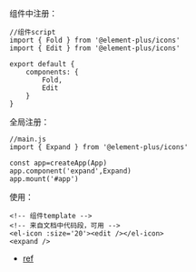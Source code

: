 组件中注册：

```
//组件script
import { Fold } from '@element-plus/icons'
import { Edit } from '@element-plus/icons'

export default {
    components: {
        Fold,
        Edit
    }
}
```

全局注册：

```
//main.js
import { Expand } from '@element-plus/icons'

const app=createApp(App)
app.component('expand',Expand)
app.mount('#app')
```

使用：

```
<!-- 组件template -->
<!-- 来自文档中代码段，可用 -->
<el-icon :size='20'><edit /></el-icon>
<expand />
```



- [ref](https://blog.csdn.net/Alloom/article/details/119415984)





